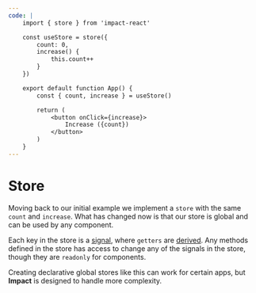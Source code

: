 ```yaml
---
code: |
    import { store } from 'impact-react'

    const useStore = store({
        count: 0,
        increase() {
            this.count++
        }
    })

    export default function App() {
        const { count, increase } = useStore()

        return (
            <button onClick={increase}>
                Increase ({count})
            </button>
        )
    }
---
```


# Store

Moving back to our initial example we implement a `store` with the same `count` and `increase`. What has changed now is that our store is global and can be used by any component.

Each key in the store is a [signal](../api#signal), where `getters` are [derived](../api/#derived). Any methods defined in the store has access to change any of the signals in the store, though they are `readonly` for components.

Creating declarative global stores like this can work for certain apps, but **Impact** is designed to handle more complexity.

<Playground />